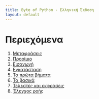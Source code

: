 ```yaml
---
title: Byte of Python - Ελληνική Έκδοση
layout: default
---
```


Περιεχόμενα
===========

1. [Μεταφράσεις](translations.html)
2. [Προοίμιο](preface.html)
3. [Εισαγωγή](introduction.html)
4. [Εγκατάσταση](installation.html)
5. [Τα πρώτα βήματα](first_steps.html)
6. [Τα βασικά](basics.html)
7. [Τελεστές και εκφράσεις](operators_and_expressions.html)
8. [Έλεγχος ροής](control_flow.html)


